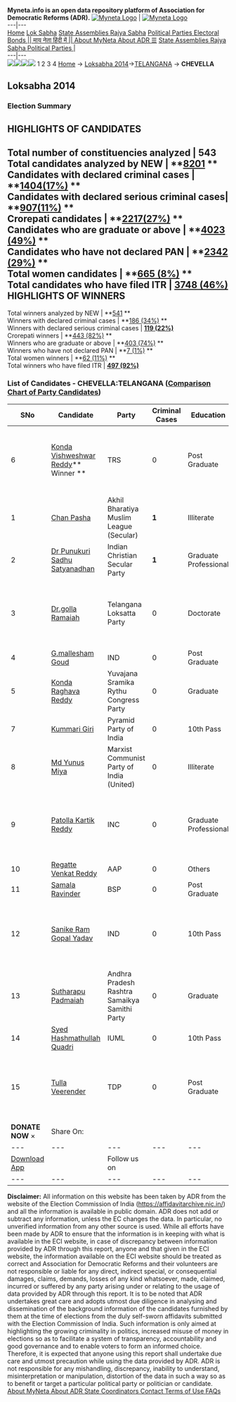 **Myneta.info is an open data repository platform of Association for Democratic Reforms (ADR).**
[![Myneta Logo](https://www.myneta.info/lib/img/myneta-logo.png)](https://www.myneta.info/) | [![Myneta Logo](https://www.myneta.info/lib/img/adr-logo.png)](https://adrindia.org)  
---|---  
[Home](https://www.myneta.info/) [Lok Sabha](https://www.myneta.info/#ls "Lok Sabha") [ State Assemblies ](https://www.myneta.info/#sa "State Assemblies") [Rajya Sabha](https://www.myneta.info/#rs "Rajya Sabha") [Political Parties ](https://www.myneta.info/party "Political Parties") [ Electoral Bonds ](https://www.myneta.info/electoral_bonds "Electoral Bonds") [ || माय नेता हिंदी में || ](https://translate.google.co.in/translate?prev=hp&hl=en&js=y&u=www.myneta.info&sl=en&tl=hi&history_state0=) [ About MyNeta ](https://adrindia.org/content/about-myneta) [ About ADR ](https://adrindia.org/about-adr/who-we-are) [☰](javascript:void\(0\))
[ State Assemblies ](https://www.myneta.info/#sa "State Assemblies") [ Rajya Sabha ](https://www.myneta.info/#rs "Rajya Sabha") [ Political Parties ](https://www.myneta.info/party "Political Parties")
|   
---|---  
![](https://www.myneta.info/lib/img/banner/banner-1.png)![](https://www.myneta.info/lib/img/banner/banner-2.png)![](https://www.myneta.info/lib/img/banner/banner-3.png)![](https://www.myneta.info/lib/img/banner/banner-4.png)
1  2  3  4 
[Home](https://www.myneta.info/) → [Loksabha 2014](https://www.myneta.info/ls2014/)→[TELANGANA](https://www.myneta.info/ls2014/index.php?action=show_constituencies&state_id=36) → **CHEVELLA**
### 
## Loksabha 2014
###  Election Summary 
HIGHLIGHTS OF CANDIDATES  
---  
Total number of constituencies analyzed |  543   
Total candidates analyzed by NEW | **[8201](https://www.myneta.info/ls2014/index.php?action=summary&subAction=candidates_analyzed&sort=candidate#summary) **  
Candidates with declared criminal cases | **[1404(17%)](https://www.myneta.info/ls2014/index.php?action=summary&subAction=crime&sort=candidate#summary) **  
Candidates with declared serious criminal cases| **[907(11%)](https://www.myneta.info/ls2014/index.php?action=summary&subAction=serious_crime&sort=candidate#summary) **  
Crorepati candidates | **[2217(27%)](https://www.myneta.info/ls2014/index.php?action=summary&subAction=crorepati&sort=candidate#summary) **  
Candidates who are graduate or above | **[4023 (49%)](https://www.myneta.info/ls2014/index.php?action=summary&subAction=education&sort=candidate#summary) **  
Candidates who have not declared PAN | **[2342 (29%)](https://www.myneta.info/ls2014/index.php?action=summary&subAction=without_pan&sort=candidate#summary) **  
Total women candidates | **[665 (8%)](https://www.myneta.info/ls2014/index.php?action=summary&subAction=women_candidate&sort=candidate#summary) **  
Total candidates who have filed ITR | [**3748 (46%)**](https://www.myneta.info/ls2014/index.php?action=summary&subAction=filed_itr&sort=candidate#summary)  
HIGHLIGHTS OF WINNERS  
---  
Total winners analyzed by NEW | **[541](https://www.myneta.info/ls2014/index.php?action=summary&subAction=winner_analyzed&sort=candidate#summary) **  
Winners with declared criminal cases | **[186 (34%)](https://www.myneta.info/ls2014/index.php?action=summary&subAction=winner_crime&sort=candidate#summary) **  
Winners with declared serious criminal cases | **[119 (22%)](https://www.myneta.info/ls2014/index.php?action=summary&subAction=winner_serious_crime&sort=candidate#summary)**  
Crorepati winners | **[443 (82%)](https://www.myneta.info/ls2014/index.php?action=summary&subAction=winner_crorepati&sort=candidate#summary) **  
Winners who are graduate or above | **[403 (74%)](https://www.myneta.info/ls2014/index.php?action=summary&subAction=winner_education&sort=candidate#summary) **  
Winners who have not declared PAN | **[7 (1%)](https://www.myneta.info/ls2014/index.php?action=summary&subAction=winner_without_pan&sort=candidate#summary) **  
Total women winners | **[62 (11%)](https://www.myneta.info/ls2014/index.php?action=summary&subAction=winner_women&sort=candidate#summary) **  
Total winners who have filed ITR | [**497 (92%)**](https://www.myneta.info/ls2014/index.php?action=summary&subAction=winner_filed_itr&sort=candidate#summary)  
### List of Candidates - CHEVELLA:TELANGANA ([Comparison Chart of Party Candidates](https://www.myneta.info/ls2014/comparisonchart.php?constituency_id=10))
SNo | Candidate| Party| Criminal Cases| Education| Age| Total Assets| Liabilities  
---|---|---|---|---|---|---|---  
6  | [Konda Vishweshwar Reddy](https://www.myneta.info/ls2014/candidate.php?candidate_id=1013)** Winner ** | TRS | 0 | Post Graduate| 54 | ![](https://myneta.info/image_v2.php?myneta_folder=ls2014&candidate_id=1013&col=ta) | ![](https://myneta.info/image_v2.php?myneta_folder=ls2014&candidate_id=1013&col=lia)  
1  | [Chan Pasha](https://www.myneta.info/ls2014/candidate.php?candidate_id=6208) | Akhil Bharatiya Muslim League (Secular) | **1** | Illiterate| 37 | Rs 21,00,000 ~ 21 Lacs+ | Rs 0 ~   
2  | [Dr Punukuri Sadhu Satyanadhan](https://www.myneta.info/ls2014/candidate.php?candidate_id=6392) | Indian Christian Secular Party | **1** | Graduate Professional| 61 | Rs 1,36,23,818 ~ 1 Crore+ | Rs 7,00,000 ~ 7 Lacs+  
3  | [Dr.golla Ramaiah](https://www.myneta.info/ls2014/candidate.php?candidate_id=7919) | Telangana Loksatta Party | 0 | Doctorate| 73 | ![](https://myneta.info/image_v2.php?myneta_folder=ls2014&candidate_id=7919&col=ta) | ![](https://myneta.info/image_v2.php?myneta_folder=ls2014&candidate_id=7919&col=lia)  
4  | [G.mallesham Goud](https://www.myneta.info/ls2014/candidate.php?candidate_id=6204) | IND | 0 | Post Graduate| 38 | Rs 1,46,00,000 ~ 1 Crore+ | Rs 56,00,000 ~ 56 Lacs+  
5  | [Konda Raghava Reddy](https://www.myneta.info/ls2014/candidate.php?candidate_id=7918) | Yuvajana Sramika Rythu Congress Party | 0 | Graduate| 54 | Rs 1,69,05,000 ~ 1 Crore+ | Rs 25,00,000 ~ 25 Lacs+  
7  | [Kummari Giri](https://www.myneta.info/ls2014/candidate.php?candidate_id=6209) | Pyramid Party of India | 0 | 10th Pass| 33 | Rs 2,90,000 ~ 2 Lacs+ | Rs 0 ~   
8  | [Md Yunus Miya](https://www.myneta.info/ls2014/candidate.php?candidate_id=4521) | Marxist Communist Party of India (United) | 0 | Illiterate| 70 | Rs 5,37,000 ~ 5 Lacs+ | Rs 0 ~   
9  | [Patolla Kartik Reddy](https://www.myneta.info/ls2014/candidate.php?candidate_id=6393) | INC | 0 | Graduate Professional| 34 | ![](https://myneta.info/image_v2.php?myneta_folder=ls2014&candidate_id=6393&col=ta) | ![](https://myneta.info/image_v2.php?myneta_folder=ls2014&candidate_id=6393&col=lia)  
10  | [Regatte Venkat Reddy](https://www.myneta.info/ls2014/candidate.php?candidate_id=6206) | AAP | 0 | Others| 54 | Rs 3,06,48,743 ~ 3 Crore+ | Rs 17,00,000 ~ 17 Lacs+  
11  | [Samala Ravinder](https://www.myneta.info/ls2014/candidate.php?candidate_id=6385) | BSP | 0 | Post Graduate| 46 | Rs 14,00,000 ~ 14 Lacs+ | Rs 6,00,000 ~ 6 Lacs+  
12  | [Sanike Ram Gopal Yadav](https://www.myneta.info/ls2014/candidate.php?candidate_id=6387) | IND | 0 | 10th Pass| 47 | ![](https://myneta.info/image_v2.php?myneta_folder=ls2014&candidate_id=6387&col=ta) | ![](https://myneta.info/image_v2.php?myneta_folder=ls2014&candidate_id=6387&col=lia)  
13  | [Sutharapu Padmaiah](https://www.myneta.info/ls2014/candidate.php?candidate_id=6384) | Andhra Pradesh Rashtra Samaikya Samithi Party | 0 | Graduate| 61 | Rs 53,59,000 ~ 53 Lacs+ | Rs 0 ~   
14  | [Syed Hashmathullah Quadri](https://www.myneta.info/ls2014/candidate.php?candidate_id=6207) | IUML | 0 | 10th Pass| 45 | Rs 4,29,27,651 ~ 4 Crore+ | Rs 10,30,000 ~ 10 Lacs+  
15  | [Tulla Veerender](https://www.myneta.info/ls2014/candidate.php?candidate_id=7917) | TDP | 0 | Post Graduate| 31 | ![](https://myneta.info/image_v2.php?myneta_folder=ls2014&candidate_id=7917&col=ta) | ![](https://myneta.info/image_v2.php?myneta_folder=ls2014&candidate_id=7917&col=lia)  
|  **DONATE NOW** × |  Share On:  | [](https://api.whatsapp.com/send?text=https%3A%2F%2Fmyneta.info%2Fpunjab2022%2Findex.php%3Faction%3Dshow_constituencies%26state_id%3D19) | [](https://www.facebook.com/sharer/sharer.php?u=https%3A%2F%2Fmyneta.info%2Fpunjab2022%2Findex.php%3Faction%3Dshow_constituencies%26state_id%3D19) | [](https://twitter.com/share?url=https%3A%2F%2Fmyneta.info%2Fpunjab2022%2Findex.php%3Faction%3Dshow_constituencies%26state_id%3D19)  
---|---|---|---|---  
| [ Download App ](https://play.google.com/store/apps/details?id=com.webrosoft.myneta1&pcampaignid=pcampaignidMKT-Other-global-all-co-prtnr-py-PartBadge-Mar2515-1) | [](https://play.google.com/store/apps/details?id=com.webrosoft.myneta1&pcampaignid=pcampaignidMKT-Other-global-all-co-prtnr-py-PartBadge-Mar2515-1) |  Follow us on  | [](https://www.facebook.com/adrindia.org/) | [](https://twitter.com/adrspeaks) | [](https://groups.google.com/g/national-election-watch?hl=en&pli=1) | [](https://www.instagram.com/adrspeaks/) | [](https://www.youtube.com/user/adrspeaks) | [](https://sharechat.com/profile/adrspeaks)  
---|---|---|---|---|---|---|---|---  
**Disclaimer:** All information on this website has been taken by ADR from the website of the Election Commission of India (https://affidavitarchive.nic.in/) and all the information is available in public domain. ADR does not add or subtract any information, unless the EC changes the data. In particular, no unverified information from any other source is used. While all efforts have been made by ADR to ensure that the information is in keeping with what is available in the ECI website, in case of discrepancy between information provided by ADR through this report, anyone and that given in the ECI website, the information available on the ECI website should be treated as correct and Association for Democratic Reforms and their volunteers are not responsible or liable for any direct, indirect special, or consequential damages, claims, demands, losses of any kind whatsoever, made, claimed, incurred or suffered by any party arising under or relating to the usage of data provided by ADR through this report. It is to be noted that ADR undertakes great care and adopts utmost due diligence in analysing and dissemination of the background information of the candidates furnished by them at the time of elections from the duly self-sworn affidavits submitted with the Election Commission of India. Such information is only aimed at highlighting the growing criminality in politics, increased misuse of money in elections so as to facilitate a system of transparency, accountability and good governance and to enable voters to form an informed choice. Therefore, it is expected that anyone using this report shall undertake due care and utmost precaution while using the data provided by ADR. ADR is not responsible for any mishandling, discrepancy, inability to understand, misinterpretation or manipulation, distortion of the data in such a way so as to benefit or target a particular political party or politician or candidate. 
[ About MyNeta ](https://adrindia.org/content/about-myneta) [ About ADR ](https://adrindia.org/about-adr/who-we-are) [ State Coordinators ](https://adrindia.org/about-adr/state-coordinators) [ Contact ](https://adrindia.org/contact-us) [ Terms of Use ](https://adrindia.org/content/adr-terms-use) [ FAQs ](https://adrindia.org/content/faqs)

